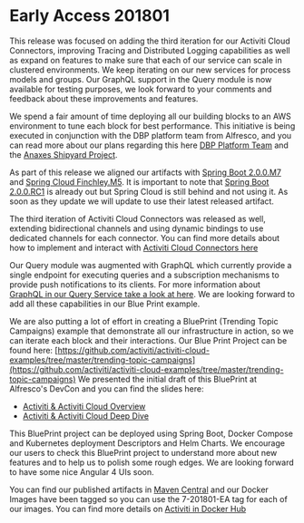 # Early Access 201801

This release was focused on adding the third iteration for our Activiti Cloud Connectors, improving Tracing and Distributed Logging capabilities as well as expand on features to make sure that each of our service can scale in clustered environments. We keep iterating on our new services for process models and groups. Our GraphQL support in the Query module is now available for testing purposes, we look forward to your comments and feedback about these improvements and features.

We spend a fair amount of time deploying all our building blocks to an AWS environment to tune each block for best performance. This initiative is being executed in conjunction with the DBP platform team from Alfresco, and you can read more about our plans regarding this here [DBP Platform Team](https://community.alfresco.com/community/platform/blog/2017/12/15/setting-course) and the [Anaxes Shipyard Project](https://github.com/Alfresco/alfresco-anaxes-shipyard).

As part of this release we aligned our artifacts with [Spring Boot 2.0.0.M7](https://github.com/spring-projects/spring-boot/wiki/Spring-Boot-2.0.0-M7-Release-Notes) and [Spring Cloud Finchley.M5](https://github.com/spring-projects/spring-cloud/wiki/Spring-Cloud-Finchley-Release-Notes). It is important to note that [Spring Boot 2.0.0.RC1](https://github.com/spring-projects/spring-boot/wiki/Spring-Boot-2.0.0-RC1-Release-Notes) is already out but Spring Cloud is still behind and not using it. As soon as they update we will update to use their latest released artifact.

The third iteration of Activiti Cloud Connectors was released as well, extending bidirectional channels and using dynamic bindings to use dedicated channels for each connector. You can find more details about how to implement and interact with [Activiti Cloud Connectors here](https://activiti../.gitbooks.io/activiti-7-developers-guide/content/components/activiti-cloud-app/CloudConnectors.html)

Our Query module was augmented with GraphQL which currently provide a single endpoint for executing queries and a subscription mechanisms to provide push notifications to its clients. For more information about [GraphQL in our Query Service take a look at here](https://activiti../.gitbooks.io/activiti-7-developers-guide/content/components/activiti-cloud-app/QueryService.html). We are looking forward to add all these capabilities in our Blue Print example.

We are also putting a lot of effort in creating a BluePrint \(Trending Topic Campaigns\) example that demonstrate all our infrastructure in action, so we can iterate each block and their interactions. Our Blue Print Project can be found here: [https://github.com/activiti/activiti-cloud-examples/tree/master/trending-topic-campaigns](https://github.com/activiti/activiti-cloud-examples/tree/master/trending-topic-campaigns) We presented the initial draft of this BluePrint at Alfresco's DevCon and you can find the slides here:

* [Activiti & Activiti Cloud Overview](https://www.slideshare.net/salaboy/activiti-activiti-cloud-devcon)
* [Activiti & Activiti Cloud Deep Dive](https://www.slideshare.net/salaboy/activiti-cloud-deep-dive)

This BluePrint project can be deployed using Spring Boot, Docker Compose and Kubernetes deployment Descriptors and Helm Charts. We encourage our users to check this BluePrint project to understand more about new features and to help us to polish some rough edges. We are looking forward to have some nice Angular 4 UIs soon.

You can find our published artifacts in [Maven Central](http://search.maven.org/#search|ga|1|activiti-cloud) and our Docker Images have been tagged so you can use the 7-201801-EA tag for each of our images. You can find more details on [Activiti in Docker Hub](https://hub.docker.com/u/activiti/)

